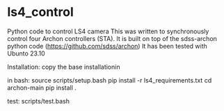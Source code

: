 # ls4_control
Python code to control LS4 camera
This was written to synchronously control four Archon controllers (STA).
It is built on top of the sdss-archon python code
(https://github.com/sdss/archon)
It has been tested with Ubunto 23.10


Installation:
    copy the base installationin

in bash:
    source scripts/setup.bash
    pip install -r ls4_requirements.txt
    cd archon-main
    pip install .
  

test:
    scripts/test.bash


  
  
